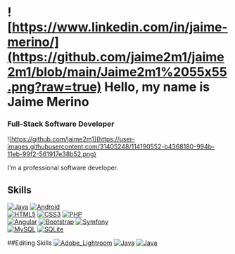# ![https://www.linkedin.com/in/jaime-merino/](https://github.com/jaime2m1/jaime2m1/blob/main/Jaime2m1%2055x55.png?raw=true) Hello, my name is Jaime Merino
### Full-Stack Software Developer
![https://github.com/jaime2m1](https://user-images.githubusercontent.com/31405248/114190552-b4368180-994b-11eb-99f2-561917e38b52.png)

I'm a professional software developer.
## Skills
[![Java](https://img.shields.io/badge/Java-009ccc?style=for-the-badge&logo=java&logoColor=white&labelColor=007396)]()
[![Android](https://img.shields.io/badge/Android-7ee7ad?style=for-the-badge&logo=android&logoColor=white&labelColor=3DDC84)]()
</br>
[![HTML5](https://img.shields.io/badge/HTML5-FA7343?style=for-the-badge&logo=HTML5&logoColor=white&labelColor=E34F26)]()
[![CSS3](https://img.shields.io/badge/CSS3-00b0ff?style=for-the-badge&logo=CSS3&logoColor=white&labelColor=1572B6)]()
[![PHP](https://img.shields.io/badge/PHP-8c8fc0?style=for-the-badge&logo=PHP&logoColor=white&labelColor=777BB4)]()
</br>
[![Angular](https://img.shields.io/badge/Angular-ff0037?style=for-the-badge&logo=Angular&logoColor=white&labelColor=DD0031)]()
[![Bootstrap](https://img.shields.io/badge/Bootstrap-9171c1?style=for-the-badge&logo=Bootstrap&logoColor=white&labelColor=7952B3)]()
[![Symfony](https://img.shields.io/badge/Symfony-595959?style=for-the-badge&logo=Symfony&logoColor=white&labelColor=404040)]()
</br>
[![MySQL](https://img.shields.io/badge/MySQL-5d93bb?style=for-the-badge&logo=MySQL&logoColor=white&labelColor=4479A1)]()
[![SQLite](https://img.shields.io/badge/SQLite-005780?style=for-the-badge&logo=SQLite&logoColor=white&labelColor=003B57)]()

##Editing Skills
[![Adobe_Lightroom](https://img.shields.io/badge/Adobe_Lightroom-66bfff?style=for-the-badge&logo=Adobe_Lightroom&logoColor=white&labelColor=31A8FF)]()
[![Java](https://img.shields.io/badge/Java-009ccc?style=for-the-badge&logo=java&logoColor=white&labelColor=007396)]()
[![Java](https://img.shields.io/badge/Java-009ccc?style=for-the-badge&logo=java&logoColor=white&labelColor=007396)]()
